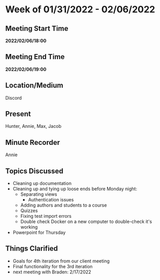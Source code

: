 # Week of 01/31/2022 - 02/06/2022

## Meeting Start Time

**2022/02/06/18:00**

## Meeting End Time

**2022/02/06/19:00**

## Location/Medium

Discord

## Present

Hunter, Annie, Max, Jacob

## Minute Recorder

Annie

## Topics Discussed
- Cleaning up documentation
- Cleaning up and tying up loose ends before Monday night:
  - Separating views
    - Authentication issues
  - Adding authors and students to a course
  - Quizzes
  - Fixing test import errors
  - Double check Docker on a new computer to double-check it's working
- Powerpoint for Thursday 

## Things Clarified
- Goals for 4th iteration from our client meeting
- Final functionality for the 3rd iteration
- next meeting with Braden: 2/17/2022
